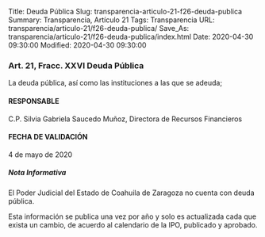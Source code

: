 Title: Deuda Pública
Slug: transparencia-articulo-21-f26-deuda-publica
Summary: Transparencia, Artículo 21
Tags: Transparencia
URL: transparencia/articulo-21/f26-deuda-publica/
Save_As: transparencia/articulo-21/f26-deuda-publica/index.html
Date: 2020-04-30 09:30:00
Modified: 2020-04-30 09:30:00


### Art. 21, Fracc. XXVI Deuda Pública

La deuda pública, así como las instituciones a las que se adeuda;

#### RESPONSABLE

C.P. Silvia Gabriela Saucedo Muñoz, Directora de Recursos Financieros

#### FECHA DE VALIDACIÓN

4 de mayo de 2020

##### Nota Informativa

El Poder Judicial del Estado de Coahuila de Zaragoza no cuenta con deuda pública.

Esta información se publica una vez por año y solo es actualizada cada que exista un cambio, de acuerdo al calendario de la IPO, publicado y aprobado.


